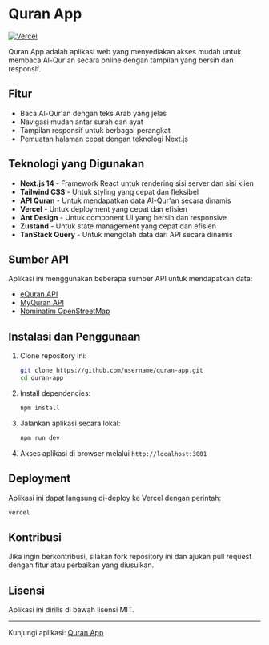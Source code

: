 # Quran App

[![Vercel](https://vercel.com/button)](https://quran-apps-brown.vercel.app/)

Quran App adalah aplikasi web yang menyediakan akses mudah untuk membaca Al-Qur'an secara online dengan tampilan yang bersih dan responsif.

## Fitur

- Baca Al-Qur'an dengan teks Arab yang jelas
- Navigasi mudah antar surah dan ayat
- Tampilan responsif untuk berbagai perangkat
- Pemuatan halaman cepat dengan teknologi Next.js

## Teknologi yang Digunakan

- **Next.js 14** - Framework React untuk rendering sisi server dan sisi klien
- **Tailwind CSS** - Untuk styling yang cepat dan fleksibel
- **API Quran** - Untuk mendapatkan data Al-Qur'an secara dinamis
- **Vercel** - Untuk deployment yang cepat dan efisien
- **Ant Design** - Untuk component UI yang bersih dan responsive
- **Zustand** - Untuk state management yang cepat dan efisien
- **TanStack Query** - Untuk mengolah data dari API secara dinamis

## Sumber API

Aplikasi ini menggunakan beberapa sumber API untuk mendapatkan data:

- [eQuran API](https://equran.id/api/v2)
- [MyQuran API](https://api.myquran.com/v2)
- [Nominatim OpenStreetMap](https://nominatim.openstreetmap.org)

## Instalasi dan Penggunaan

1. Clone repository ini:
   ```sh
   git clone https://github.com/username/quran-app.git
   cd quran-app
   ```
2. Install dependencies:
   ```sh
   npm install
   ```
3. Jalankan aplikasi secara lokal:
   ```sh
   npm run dev
   ```
4. Akses aplikasi di browser melalui `http://localhost:3001`

## Deployment

Aplikasi ini dapat langsung di-deploy ke Vercel dengan perintah:

```sh
vercel
```

## Kontribusi

Jika ingin berkontribusi, silakan fork repository ini dan ajukan pull request dengan fitur atau perbaikan yang diusulkan.

## Lisensi

Aplikasi ini dirilis di bawah lisensi MIT.

---

Kunjungi aplikasi: [Quran App](https://quran-apps-brown.vercel.app/)
